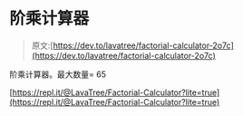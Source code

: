 # 阶乘计算器

> 原文:[https://dev.to/lavatree/factorial-calculator-2o7c](https://dev.to/lavatree/factorial-calculator-2o7c)

阶乘计算器。最大数量= 65

[https://repl.it/@LavaTree/Factorial-Calculator?lite=true](https://repl.it/@LavaTree/Factorial-Calculator?lite=true)